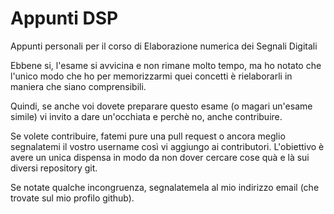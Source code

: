 Appunti DSP
===========

Appunti personali per il corso di Elaborazione numerica dei Segnali Digitali

Ebbene si, l'esame si avvicina e non rimane molto tempo, ma ho notato che l'unico modo che ho per memorizzarmi quei concetti è rielaborarli in maniera che siano comprensibili.

Quindi, se anche voi dovete preparare questo esame (o magari un'esame simile) vi invito a dare un'occhiata e perchè no, anche contribuire.

Se volete contribuire, fatemi pure una pull request o ancora meglio segnalatemi il vostro username così vi aggiungo ai contributori. L'obiettivo è avere un unica dispensa in modo da non dover cercare cose quà e là sui diversi repository git.

Se notate qualche incongruenza, segnalatemela al mio indirizzo email (che trovate sul mio profilo github).
